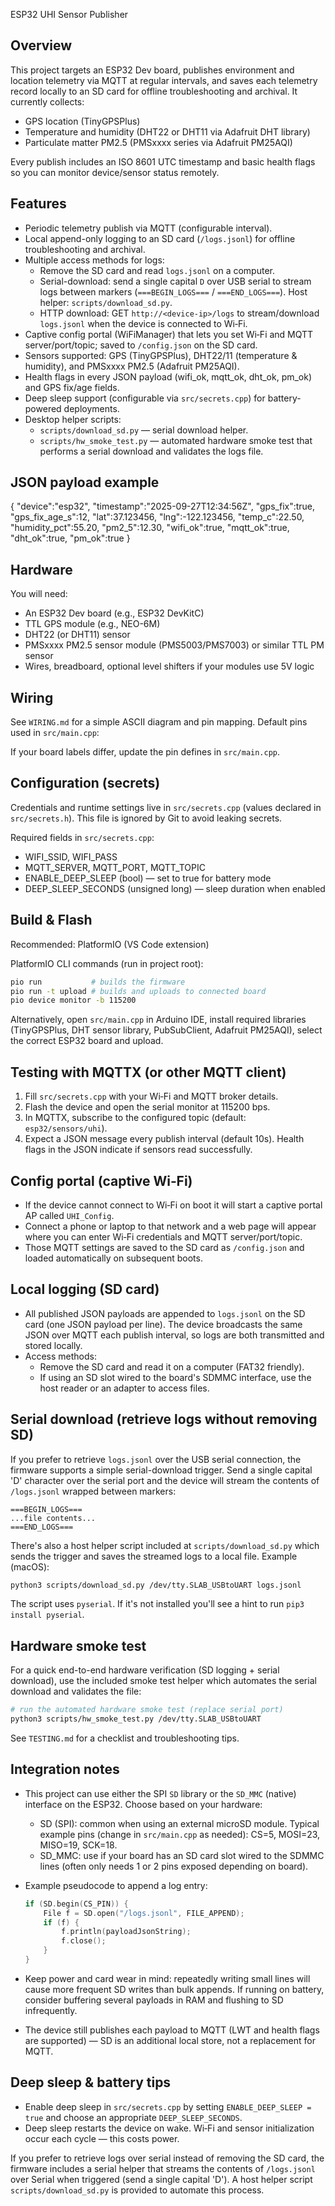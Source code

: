 ESP32 UHI Sensor Publisher

Overview
--------
This project targets an ESP32 Dev board, publishes environment and location telemetry via MQTT at regular intervals, and saves each telemetry record locally to an SD card for offline troubleshooting and archival. It currently collects:

- GPS location (TinyGPSPlus)
- Temperature and humidity (DHT22 or DHT11 via Adafruit DHT library)
- Particulate matter PM2.5 (PMSxxxx series via Adafruit PM25AQI)

Every publish includes an ISO 8601 UTC timestamp and basic health flags so you can monitor device/sensor status remotely.

Features
--------
- Periodic telemetry publish via MQTT (configurable interval).
- Local append-only logging to an SD card (`/logs.jsonl`) for offline troubleshooting and archival.
- Multiple access methods for logs:
	- Remove the SD card and read `logs.jsonl` on a computer.
	- Serial-download: send a single capital `D` over USB serial to stream logs between markers (`===BEGIN_LOGS===` / `===END_LOGS===`). Host helper: `scripts/download_sd.py`.
	- HTTP download: GET `http://<device-ip>/logs` to stream/download `logs.jsonl` when the device is connected to Wi‑Fi.
- Captive config portal (WiFiManager) that lets you set Wi‑Fi and MQTT server/port/topic; saved to `/config.json` on the SD card.
- Sensors supported: GPS (TinyGPSPlus), DHT22/11 (temperature & humidity), and PMSxxxx PM2.5 (Adafruit PM25AQI).
- Health flags in every JSON payload (wifi_ok, mqtt_ok, dht_ok, pm_ok) and GPS fix/age fields.
- Deep sleep support (configurable via `src/secrets.cpp`) for battery-powered deployments.
- Desktop helper scripts:
	- `scripts/download_sd.py` — serial download helper.
	- `scripts/hw_smoke_test.py` — automated hardware smoke test that performs a serial download and validates the logs file.


JSON payload example
--------------------
{
	"device":"esp32",
	"timestamp":"2025-09-27T12:34:56Z",
	"gps_fix":true,
	"gps_fix_age_s":12,
	"lat":37.123456,
	"lng":-122.123456,
	"temp_c":22.50,
	"humidity_pct":55.20,
	"pm2_5":12.30,
	"wifi_ok":true,
	"mqtt_ok":true,
	"dht_ok":true,
	"pm_ok":true
}

Hardware
--------
You will need:

- An ESP32 Dev board (e.g., ESP32 DevKitC)
- TTL GPS module (e.g., NEO-6M)
- DHT22 (or DHT11) sensor
- PMSxxxx PM2.5 sensor module (PMS5003/PMS7003) or similar TTL PM sensor
- Wires, breadboard, optional level shifters if your modules use 5V logic

Wiring
-------
See `WIRING.md` for a simple ASCII diagram and pin mapping. Default pins used in `src/main.cpp`:

If your board labels differ, update the pin defines in `src/main.cpp`.

Configuration (secrets)
-----------------------
Credentials and runtime settings live in `src/secrets.cpp` (values declared in `src/secrets.h`). This file is ignored by Git to avoid leaking secrets.

Required fields in `src/secrets.cpp`:

- WIFI_SSID, WIFI_PASS
- MQTT_SERVER, MQTT_PORT, MQTT_TOPIC
- ENABLE_DEEP_SLEEP (bool) — set to true for battery mode
- DEEP_SLEEP_SECONDS (unsigned long) — sleep duration when enabled

Build & Flash
-------------
Recommended: PlatformIO (VS Code extension)

PlatformIO CLI commands (run in project root):

```bash
pio run           # builds the firmware
pio run -t upload # builds and uploads to connected board
pio device monitor -b 115200
```

Alternatively, open `src/main.cpp` in Arduino IDE, install required libraries (TinyGPSPlus, DHT sensor library, PubSubClient, Adafruit PM25AQI), select the correct ESP32 board and upload.

Testing with MQTTX (or other MQTT client)
-----------------------------------------
1. Fill `src/secrets.cpp` with your Wi‑Fi and MQTT broker details.
2. Flash the device and open the serial monitor at 115200 bps.
3. In MQTTX, subscribe to the configured topic (default: `esp32/sensors/uhi`).
4. Expect a JSON message every publish interval (default 10s). Health flags in the JSON indicate if sensors read successfully.


Config portal (captive Wi‑Fi)
--------------------------------
- If the device cannot connect to Wi‑Fi on boot it will start a captive portal AP called `UHI_Config`.
- Connect a phone or laptop to that network and a web page will appear where you can enter Wi‑Fi credentials and MQTT server/port/topic.
- Those MQTT settings are saved to the SD card as `/config.json` and loaded automatically on subsequent boots.

Local logging (SD card)
-----------------------
- All published JSON payloads are appended to `logs.jsonl` on the SD card (one JSON payload per line). The device broadcasts the same JSON over MQTT each publish interval, so logs are both transmitted and stored locally.
- Access methods:
	- Remove the SD card and read it on a computer (FAT32 friendly).
	- If using an SD slot wired to the board's SDMMC interface, use the host reader or an adapter to access files.

<!-- Local log parsing helper removed; use your own tools or the SD card/serial/http download methods described above. -->

Serial download (retrieve logs without removing SD)
-----------------------------------------------
If you prefer to retrieve `logs.jsonl` over the USB serial connection, the firmware supports a simple serial-download trigger. Send a single capital 'D' character over the serial port and the device will stream the contents of `/logs.jsonl` wrapped between markers:

	===BEGIN_LOGS===
	...file contents...
	===END_LOGS===

There's also a host helper script included at `scripts/download_sd.py` which sends the trigger and saves the streamed logs to a local file. Example (macOS):

```bash
python3 scripts/download_sd.py /dev/tty.SLAB_USBtoUART logs.jsonl
```

The script uses `pyserial`. If it's not installed you'll see a hint to run `pip3 install pyserial`.

Hardware smoke test
-------------------
For a quick end-to-end hardware verification (SD logging + serial download), use the included smoke test helper which automates the serial download and validates the file:

```bash
# run the automated hardware smoke test (replace serial port)
python3 scripts/hw_smoke_test.py /dev/tty.SLAB_USBtoUART
```

See `TESTING.md` for a checklist and troubleshooting tips.


Integration notes
-----------------
- This project can use either the SPI `SD` library or the `SD_MMC` (native) interface on the ESP32. Choose based on your hardware:
	- SD (SPI): common when using an external microSD module. Typical example pins (change in `src/main.cpp` as needed): CS=5, MOSI=23, MISO=19, SCK=18.
	- SD_MMC: use if your board has an SD card slot wired to the SDMMC lines (often only needs 1 or 2 pins exposed depending on board).
- Example pseudocode to append a log entry:

	```cpp
	if (SD.begin(CS_PIN)) {
		File f = SD.open("/logs.jsonl", FILE_APPEND);
		if (f) {
			f.println(payloadJsonString);
			f.close();
		}
	}
	```

- Keep power and card wear in mind: repeatedly writing small lines will cause more frequent SD writes than bulk appends. If running on battery, consider buffering several payloads in RAM and flushing to SD infrequently.
- The device still publishes each payload to MQTT (LWT and health flags are supported) — SD is an additional local store, not a replacement for MQTT.

Deep sleep & battery tips
-------------------------
- Enable deep sleep in `src/secrets.cpp` by setting `ENABLE_DEEP_SLEEP = true` and choose an appropriate `DEEP_SLEEP_SECONDS`.
- Deep sleep restarts the device on wake. Wi‑Fi and sensor initialization occur each cycle — this costs power.

If you prefer to retrieve logs over serial instead of removing the SD card, the firmware includes a serial helper that streams the contents of `/logs.jsonl` over Serial when triggered (send a single capital 'D'). A host helper script `scripts/download_sd.py` is provided to automate this process.
